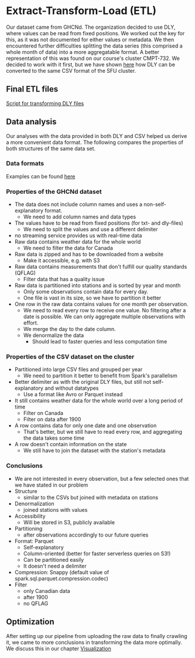 # Extract-Transform-Load (ETL)

Our dataset came from GHCNd. The organization decided to use DLY, where values can be read from fixed positions. We worked out the key for this, as it was not documented for either values or metadata.
We then encountered further difficulties splitting the data series (this comprised a whole month of data) into a more aggregatable format.
A better representation of this was found on our course's cluster CMPT-732. We decided to work with it first, but we have shown [here](final/pre-transformation) how DLY can be converted to the same CSV format of the SFU cluster. 

## Final ETL files
[Script for transforming DLY files](final)

## Data analysis
Our analyses with the data provided in both DLY and CSV helped us derive a more convenient data format. The following compares the properties of both structures of the same data set.

### Data formats
Examples can be found [here](final/pre-transformation)

### Properties of the GHCNd dataset
* The data does not include column names and uses a non-self-explanatory format.
  * We need to add column names and data types
* The values have to be read from fixed positions (for txt- and dly-files)
  * We need to split the values and use a different delimiter
* no streaming service provides us with real-time data
* Raw data contains weather data for the whole world
  * We need to filter the data for Canada
* Raw data is zipped and has to be downloaded from a website
  * Make it accessible, e.g. with S3
* Raw data contains measurements that don't fulfill our quality standards (QFLAG)
  * Filter data that has a quality issue
* Raw data is partitioned into stations and is sorted by year and month
  * Only some observations contain data for every day.
  * One file is vast in its size, so we have to partition it better
* One row in the raw data contains values for one month per observation.
  * We need to read every row to receive one value. No filtering after a date is possible. We can only aggregate multiple observations with effort.
  * We merge the day to the date column.
  * We denormalize the data
    * Should lead to faster queries and less computation time

### Properties of the CSV dataset on the cluster
* Partitioned into large CSV files and grouped per year
  * We need to partition it better to benefit from Spark's parallelism
* Better delimiter as with the original DLY files, but still not self-explanatory and without datatypes
  * Use a format like Avro or Parquet instead
* It still contains weather data for the whole world over a long period of time
  * Filter on Canada
  * Filter on data after 1900
* A row contains data for only one date and one observation
  * That's better, but we still have to read every row, and aggregating the data takes some time
* A row doesn't contain information on the state
  * We still have to join the dataset with the station's metadata

### Conclusions
* We are not interested in every observation, but a few selected ones that we have stated in our problem
* Structure
  * similar to the CSVs but joined with metadata on stations
* Denormalization
  * joined stations with values
* Accessibility
  * Will be stored in S3, publicly available
* Partitioning
  * after observations accordingly to our future queries
* Format: Parquet
  * Self-explanatory
  * Column-oriented (better for faster serverless queries on S3!)
  * Can be partitioned easily
  * It doesn't need a delimiter
* Compression: Snappy (default value of spark.sql.parquet.compression.codec)
* Filter
  * only Canadian data
  * after 1900
  * no QFLAG

## Optimization
After setting up our pipeline from uploading the raw data to finally crawling it, we came to more conclusions in transforming the data more optimally.
We discuss this in our chapter [Visualization](../Visualization)